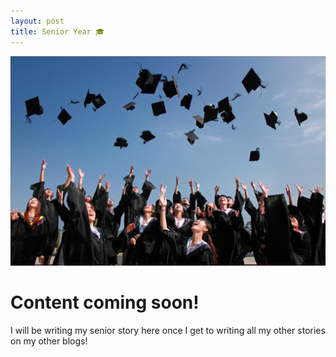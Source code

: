 ```yaml
---
layout: post
title: Senior Year 🎓
---
```


![Senior Year](/images/accomplishment-celebrate-ceremony-267885.jpg)

# Content coming soon!

I will be writing my senior story here once I get to writing all my other stories on my other blogs!
